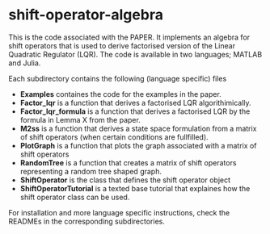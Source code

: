 # shift-operator-algebra
This is the code associated with the PAPER.
It implements an algebra for shift operators that is used to derive
factorised version of the Linear Quadratic Regulator (LQR).
The code is available in two languages; MATLAB and Julia.

Each subdirectory contains the following (language specific) files
- **Examples** containes the code for the examples in the paper.
- **Factor_lqr** is a function that derives a factorised LQR algorithimically.
- **Factor_lqr_formula** is a function that derives a factorised LQR
    by the formula in Lemma X from the paper.
- **M2ss** is a function that derives a state space formulation from a
    matrix of shift operators (when certain conditions are fullfilled).
- **PlotGraph** is a function that plots the graph associated with a matrix of shift operators
- **RandomTree** is a function that creates a matrix of shift operators
    representing a random tree shaped graph.
- **ShiftOperator** is the class that defines the shift operator object
- **ShiftOperatorTutorial** is a texted base tutorial that explaines how
    the shift operator class can be used.

For installation and more language specific instructions, check the READMEs in the
corresponding subdirectories.
